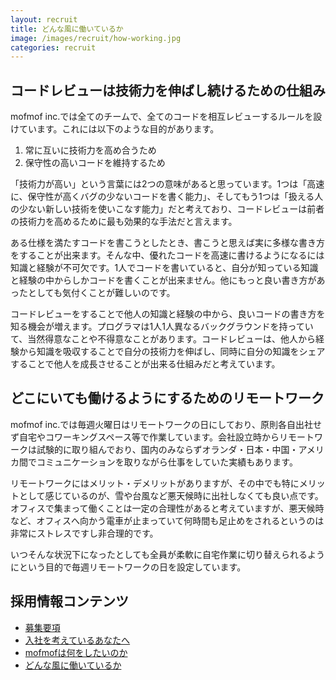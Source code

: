 ```yaml
---
layout: recruit
title: どんな風に働いているか
image: /images/recruit/how-working.jpg
categories: recruit
---
```


## コードレビューは技術力を伸ばし続けるための仕組み

mofmof inc.では全てのチームで、全てのコードを相互レビューするルールを設けています。これには以下のような目的があります。

1. 常に互いに技術力を高め合うため
1. 保守性の高いコードを維持するため

「技術力が高い」という言葉には2つの意味があると思っています。1つは「高速に、保守性が高くバグの少ないコードを書く能力」、そしてもう1つは「扱える人の少ない新しい技術を使いこなす能力」だと考えており、コードレビューは前者の技術力を高めるために最も効果的な手法だと言えます。

ある仕様を満たすコードを書こうとしたとき、書こうと思えば実に多様な書き方をすることが出来ます。そんな中、優れたコードを高速に書けるようになるには知識と経験が不可欠です。1人でコードを書いていると、自分が知っている知識と経験の中からしかコードを書くことが出来ません。他にもっと良い書き方があったとしても気付くことが難しいのです。

コードレビューをすることで他人の知識と経験の中から、良いコードの書き方を知る機会が増えます。プログラマは1人1人異なるバックグラウンドを持っていて、当然得意なことや不得意なことがあります。コードレビューは、他人から経験から知識を吸収することで自分の技術力を伸ばし、同時に自分の知識をシェアすることで他人を成長させることが出来る仕組みだと考えています。

## どこにいても働けるようにするためのリモートワーク

mofmof inc.では毎週火曜日はリモートワークの日にしており、原則各自出社せず自宅やコワーキングスペース等で作業しています。会社設立時からリモートワークは試験的に取り組んでおり、国内のみならずオランダ・日本・中国・アメリカ間でコミュニケーションを取りながら仕事をしていた実績もあります。

リモートワークにはメリット・デメリットがありますが、その中でも特にメリットとして感じているのが、雪や台風など悪天候時に出社しなくても良い点です。オフィスで集まって働くことは一定の合理性があると考えていますが、悪天候時など、オフィスへ向かう電車が止まっていて何時間も足止めをされるというのは非常にストレスですし非合理的です。

いつそんな状況下になったとしても全員が柔軟に自宅作業に切り替えられるようにという目的で毎週リモートワークの日を設定しています。

<!-- ## 社内の様子

[img] -->

## 採用情報コンテンツ
- [募集要項](/recruit.html)
- [入社を考えているあなたへ](/recruit/recruit_you.html)
- [mofmofは何をしたいのか](/recruit/want-to-do.html)
- [どんな風に働いているか](/recruit/how-working.html)

